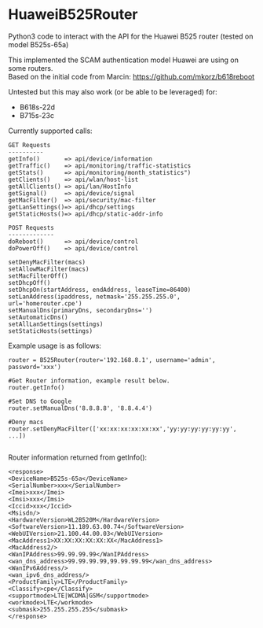 # HuaweiB525Router
Python3 code to interact with the API for the Huawei B525 router (tested on model B525s-65a)

This implemented the SCAM authentication model Huawei are using on some routers.<br>
Based on the initial code from Marcin: https://github.com/mkorz/b618reboot

Untested but this may also work (or be able to be leveraged) for:
- B618s-22d
- B715s-23c

Currently supported calls:
```
GET Requests
----------
getInfo()       => api/device/information
getTraffic()    => api/monitoring/traffic-statistics
getStats()      => api/monitoring/month_statistics")
getClients()    => api/wlan/host-list
getAllClients() => api/lan/HostInfo
getSignal()     => api/device/signal
getMacFilter()  => api/security/mac-filter
getLanSettings()=> api/dhcp/settings
getStaticHosts()=> api/dhcp/static-addr-info

POST Requests
-------------
doReboot()      => api/device/control
doPowerOff()    => api/device/control

setDenyMacFilter(macs)
setAllowMacFilter(macs)
setMacFilterOff()
setDhcpOff()
setDhcpOn(startAddress, endAddress, leaseTime=86400)
setLanAddress(ipaddress, netmask='255.255.255.0', url='homerouter.cpe')
setManualDns(primaryDns, secondaryDns='')
setAutomaticDns()
setAllLanSettings(settings)
setStaticHosts(settings)
```

Example usage is as follows:
```
router = B525Router(router='192.168.8.1', username='admin', password='xxx')

#Get Router information, example result below.
router.getInfo()

#Set DNS to Google
router.setManualDns('8.8.8.8', '8.8.4.4')

#Deny macs
router.setDenyMacFilter(['xx:xx:xx:xx:xx:xx','yy:yy:yy:yy:yy:yy', ...])


```

Router information returned from getInfo():
```
<response>
<DeviceName>B525s-65a</DeviceName>
<SerialNumber>xxx</SerialNumber>
<Imei>xxx</Imei>
<Imsi>xxx</Imsi>
<Iccid>xxx</Iccid>
<Msisdn/>
<HardwareVersion>WL2B520M</HardwareVersion>
<SoftwareVersion>11.189.63.00.74</SoftwareVersion>
<WebUIVersion>21.100.44.00.03</WebUIVersion>
<MacAddress1>XX:XX:XX:XX:XX:XX</MacAddress1>
<MacAddress2/>
<WanIPAddress>99.99.99.99</WanIPAddress>
<wan_dns_address>99.99.99.99,99.99.99.99</wan_dns_address>
<WanIPv6Address/>
<wan_ipv6_dns_address/>
<ProductFamily>LTE</ProductFamily>
<Classify>cpe</Classify>
<supportmode>LTE|WCDMA|GSM</supportmode>
<workmode>LTE</workmode>
<submask>255.255.255.255</submask>
</response>
```



    

